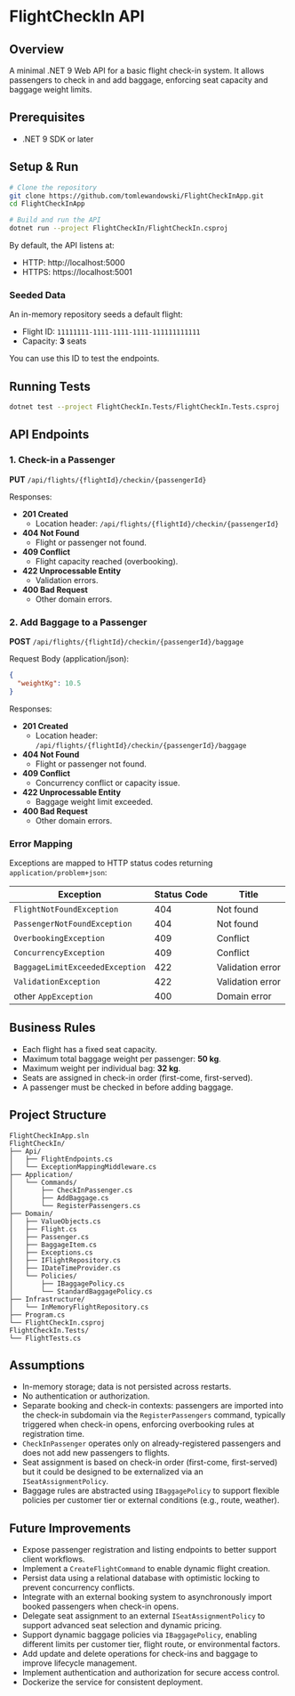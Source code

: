 # FlightCheckIn API

## Overview

A minimal .NET 9 Web API for a basic flight check-in system. It allows passengers to check in and add baggage, enforcing seat capacity and baggage weight limits.

## Prerequisites

- .NET 9 SDK or later

## Setup & Run

```bash
# Clone the repository
git clone https://github.com/tomlewandowski/FlightCheckInApp.git
cd FlightCheckInApp

# Build and run the API
dotnet run --project FlightCheckIn/FlightCheckIn.csproj
```

By default, the API listens at:

- HTTP: http://localhost:5000
- HTTPS: https://localhost:5001

### Seeded Data

An in-memory repository seeds a default flight:

- Flight ID: `11111111-1111-1111-1111-111111111111`
- Capacity: **3** seats

You can use this ID to test the endpoints.

## Running Tests

```bash
dotnet test --project FlightCheckIn.Tests/FlightCheckIn.Tests.csproj
```

## API Endpoints

### 1. Check-in a Passenger

**PUT** `/api/flights/{flightId}/checkin/{passengerId}`

Responses:

- **201 Created**
  - Location header: `/api/flights/{flightId}/checkin/{passengerId}`
- **404 Not Found**
  - Flight or passenger not found.
- **409 Conflict**
  - Flight capacity reached (overbooking).
- **422 Unprocessable Entity**
  - Validation errors.
- **400 Bad Request**
  - Other domain errors.

### 2. Add Baggage to a Passenger

**POST** `/api/flights/{flightId}/checkin/{passengerId}/baggage`

Request Body (application/json):

```json
{
  "weightKg": 10.5
}
```

Responses:

- **201 Created**
  - Location header: `/api/flights/{flightId}/checkin/{passengerId}/baggage`
- **404 Not Found**
  - Flight or passenger not found.
- **409 Conflict**
  - Concurrency conflict or capacity issue.
- **422 Unprocessable Entity**
  - Baggage weight limit exceeded.
- **400 Bad Request**
  - Other domain errors.

### Error Mapping

Exceptions are mapped to HTTP status codes returning `application/problem+json`:

| Exception                       | Status Code | Title            |
| ------------------------------- | ----------- | ---------------- |
| `FlightNotFoundException`       | 404         | Not found        |
| `PassengerNotFoundException`    | 404         | Not found        |
| `OverbookingException`          | 409         | Conflict         |
| `ConcurrencyException`          | 409         | Conflict         |
| `BaggageLimitExceededException` | 422         | Validation error |
| `ValidationException`           | 422         | Validation error |
| other `AppException`            | 400         | Domain error     |

## Business Rules

- Each flight has a fixed seat capacity.
- Maximum total baggage weight per passenger: **50 kg**.
- Maximum weight per individual bag: **32 kg**.
- Seats are assigned in check-in order (first-come, first-served).
- A passenger must be checked in before adding baggage.

## Project Structure

```
FlightCheckInApp.sln
FlightCheckIn/
├── Api/
│   ├── FlightEndpoints.cs
│   └── ExceptionMappingMiddleware.cs
├── Application/
│   └── Commands/
│       ├── CheckInPassenger.cs
│       ├── AddBaggage.cs
│       └── RegisterPassengers.cs
├── Domain/
│   ├── ValueObjects.cs
│   ├── Flight.cs
│   ├── Passenger.cs
│   ├── BaggageItem.cs
│   ├── Exceptions.cs
│   ├── IFlightRepository.cs
│   ├── IDateTimeProvider.cs
│   └── Policies/
│       ├── IBaggagePolicy.cs
│       └── StandardBaggagePolicy.cs
├── Infrastructure/
│   └── InMemoryFlightRepository.cs
├── Program.cs
└── FlightCheckIn.csproj
FlightCheckIn.Tests/
└── FlightTests.cs
```

## Assumptions

- In-memory storage; data is not persisted across restarts.
- No authentication or authorization.
- Separate booking and check-in contexts: passengers are imported into the check-in subdomain via the `RegisterPassengers` command, typically triggered when check-in opens, enforcing overbooking rules at registration time.
- `CheckInPassenger` operates only on already-registered passengers and does not add new passengers to flights.
- Seat assignment is based on check-in order (first-come, first-served) but it could be designed to be externalized via an `ISeatAssignmentPolicy`.
- Baggage rules are abstracted using `IBaggagePolicy` to support flexible policies per customer tier or external conditions (e.g., route, weather).

## Future Improvements

- Expose passenger registration and listing endpoints to better support client workflows.
- Implement a `CreateFlightCommand` to enable dynamic flight creation.
- Persist data using a relational database with optimistic locking to prevent concurrency conflicts.
- Integrate with an external booking system to asynchronously import booked passengers when check-in opens.
- Delegate seat assignment to an external `ISeatAssignmentPolicy` to support advanced seat selection and dynamic pricing.
- Support dynamic baggage policies via `IBaggagePolicy`, enabling different limits per customer tier, flight route, or environmental factors.
- Add update and delete operations for check-ins and baggage to improve lifecycle management.
- Implement authentication and authorization for secure access control.
- Dockerize the service for consistent deployment.
